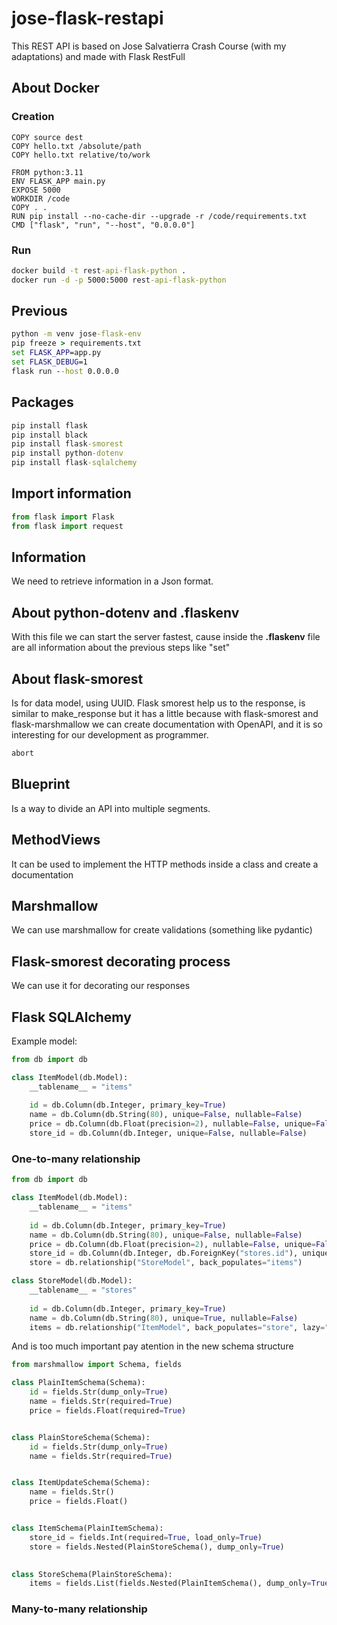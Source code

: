 # jose-flask-restapi
This REST API is based on Jose Salvatierra Crash Course (with my adaptations) and made with Flask RestFull

## About Docker

### Creation 

```Docker
COPY source dest
COPY hello.txt /absolute/path
COPY hello.txt relative/to/work
```

```Docker
FROM python:3.11
ENV FLASK_APP main.py
EXPOSE 5000
WORKDIR /code
COPY . .
RUN pip install --no-cache-dir --upgrade -r /code/requirements.txt
CMD ["flask", "run", "--host", "0.0.0.0"]
```

### Run

```cmd
docker build -t rest-api-flask-python .
docker run -d -p 5000:5000 rest-api-flask-python
```


## Previous 

```cmd
python -m venv jose-flask-env
pip freeze > requirements.txt
set FLASK_APP=app.py
set FLASK_DEBUG=1
flask run --host 0.0.0.0

```

## Packages
```cmd
pip install flask
pip install black
pip install flask-smorest
pip install python-dotenv
pip install flask-sqlalchemy
```

## Import information

```python
from flask import Flask
from flask import request
```

## Information

We need to retrieve information in a Json format. 

## About python-dotenv and .flaskenv

With this file we can start the server fastest, cause inside the __.flaskenv__ file are all information about the previous steps like "set"

## About flask-smorest

Is for data model, using UUID. Flask smorest help us to the response, is similar to make_response but it has a little because with flask-smorest and flask-marshmallow we can create documentation with OpenAPI, and it is so interesting for our development as programmer. 

```python
abort
```

## Blueprint

Is a way to divide an API into multiple segments.

## MethodViews

It can be used to implement the HTTP methods inside a class and create a documentation

## Marshmallow

We can use marshmallow for create validations (something like pydantic)

## Flask-smorest decorating process

We can use it for decorating our responses

## Flask SQLAlchemy

Example model:

```python
from db import db

class ItemModel(db.Model):
    __tablename__ = "items"
    
    id = db.Column(db.Integer, primary_key=True)
    name = db.Column(db.String(80), unique=False, nullable=False)
    price = db.Column(db.Float(precision=2), nullable=False, unique=False)
    store_id = db.Column(db.Integer, unique=False, nullable=False)
```

### One-to-many relationship

```python
from db import db

class ItemModel(db.Model):
    __tablename__ = "items"
    
    id = db.Column(db.Integer, primary_key=True)
    name = db.Column(db.String(80), unique=False, nullable=False)
    price = db.Column(db.Float(precision=2), nullable=False, unique=False)
    store_id = db.Column(db.Integer, db.ForeignKey("stores.id"), unique=False, nullable=False)
    store = db.relationship("StoreModel", back_populates="items")

class StoreModel(db.Model):
    __tablename__ = "stores"
    
    id = db.Column(db.Integer, primary_key=True)
    name = db.Column(db.String(80), unique=True, nullable=False)
    items = db.relationship("ItemModel", back_populates="store", lazy="dynamic")
```

And is too much important pay atention in the new schema structure

```python
from marshmallow import Schema, fields

class PlainItemSchema(Schema):
    id = fields.Str(dump_only=True)
    name = fields.Str(required=True)
    price = fields.Float(required=True)


class PlainStoreSchema(Schema):
    id = fields.Str(dump_only=True)
    name = fields.Str(required=True)


class ItemUpdateSchema(Schema):
    name = fields.Str()
    price = fields.Float()


class ItemSchema(PlainItemSchema):
    store_id = fields.Int(required=True, load_only=True)
    store = fields.Nested(PlainStoreSchema(), dump_only=True)
    

class StoreSchema(PlainStoreSchema):
    items = fields.List(fields.Nested(PlainItemSchema(), dump_only=True))

```

### Many-to-many relationship